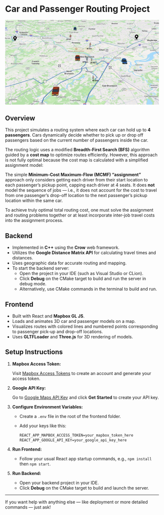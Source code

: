 # Car and Passenger Routing Project

![App Screenshot](./frontend/frontend/public/images/app-screenshot.png)

## Overview

This project simulates a routing system where each car can hold up to **4 passengers**. Cars dynamically decide whether to pick up or drop off passengers based on the current number of passengers inside the car.

The routing logic uses a modified **Breadth-First Search (BFS)** algorithm guided by a **cost map** to optimize routes efficiently. However, this approach is not fully optimal because the cost map is calculated with a simplified assignment model:

The simple **Minimum-Cost Maximum-Flow (MCMF) “assignment”** approach only considers getting each driver from their start location to each passenger’s pickup point, capping each driver at 4 seats. It does **not** model the sequence of jobs — i.e., it does not account for the cost to travel from one passenger’s drop-off location to the next passenger’s pickup location within the same car.

To achieve truly optimal total routing cost, one must solve the assignment and routing problems together or at least incorporate inter-job travel costs into the assignment process.

## Backend

- Implemented in **C++** using the **Crow** web framework.
- Utilizes the **Google Distance Matrix API** for calculating travel times and distances.
- Uses geographic data for accurate routing and mapping.
- To start the backend server:
  - Open the project in your IDE (such as Visual Studio or CLion).
  - Click **Debug** on the CMake target to build and run the server in debug mode.
  - Alternatively, use CMake commands in the terminal to build and run.

## Frontend

- Built with React and **Mapbox GL JS**.
- Loads and animates 3D car and passenger models on a map.
- Visualizes routes with colored lines and numbered points corresponding to passenger pick-up and drop-off locations.
- Uses **GLTFLoader** and **Three.js** for 3D rendering of models.

## Setup Instructions

1. **Mapbox Access Token:**

   Visit [Mapbox Access Tokens](https://docs.mapbox.com/help/dive-deeper/access-tokens/) to create an account and generate your access token.

2. **Google API Key:**

   Go to [Google Maps API Key](https://developers.google.com/maps/documentation/javascript/get-api-key) and click **Get Started** to create your API key.

3. **Configure Environment Variables:**

   - Create a `.env` file in the root of the frontend folder.
   - Add your keys like this:

     ```env
     REACT_APP_MAPBOX_ACCESS_TOKEN=your_mapbox_token_here
     REACT_APP_GOOGLE_API_KEY=your_google_api_key_here
     ```

4. **Run Frontend:**

   - Follow your usual React app startup commands, e.g., `npm install` then `npm start`.

5. **Run Backend:**

   - Open your backend project in your IDE.
   - Click **Debug** on the CMake target to build and launch the server.

---

If you want help with anything else — like deployment or more detailed commands — just ask!
